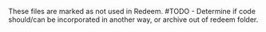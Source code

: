 These files are marked as not used in Redeem.
#TODO -
Determine if code should/can be incorporated in another way, or archive out of redeem folder.